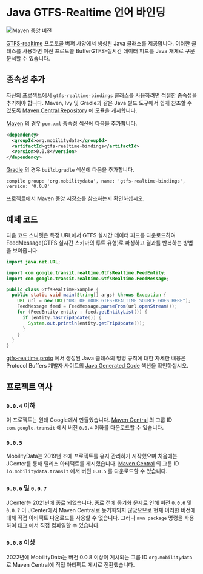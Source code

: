 # Java GTFS-Realtime 언어 바인딩

![Maven 중앙 버전](https://img.shields.io/maven-central/v/org.mobilitydata/gtfs-realtime-bindings.svg)

[GTFS-realtime](https://github.com/google/transit/tree/master/gtfs-realtime) 프로토콜 버퍼 사양에서 생성된 Java 클래스를 제공합니다. 이러한 클래스를 사용하면 이진 프로토콜 BufferGTFS-실시간 데이터 피드를 Java 개체로 구문 분석할 수 있습니다.

## 종속성 추가

자신의 프로젝트에서 `gtfs-realtime-bindings` 클래스를 사용하려면 적절한 종속성을 추가해야 합니다. Maven, Ivy 및 Gradle과 같은 Java 빌드 도구에서 쉽게 참조할 수 있도록 [Maven Central Repository](http://search.maven.org/) 에 모듈을 게시합니다.

[Maven](http://maven.apache.org/) 의 경우 `pom.xml` 종속성 섹션에 다음을 추가합니다.

```xml
<dependency>
  <groupId>org.mobilitydata</groupId>
  <artifactId>gtfs-realtime-bindings</artifactId>
  <version>0.0.8</version>
</dependency>
```

[Gradle](https://www.gradle.org/) 의 경우 `build.gradle` 섹션에 다음을 추가합니다.

    compile group: 'org.mobilitydata', name: 'gtfs-realtime-bindings', version: '0.0.8'

프로젝트에서 Maven 중앙 저장소를 참조하는지 확인하십시오.

## 예제 코드

다음 코드 스니펫은 특정 URL에서 GTFS 실시간 데이터 피드를 다운로드하여 FeedMessage(GTFS 실시간 스키마의 루트 유형)로 파싱하고 결과를 반복하는 방법을 보여줍니다.

```java
import java.net.URL;

import com.google.transit.realtime.GtfsRealtime.FeedEntity;
import com.google.transit.realtime.GtfsRealtime.FeedMessage;

public class GtfsRealtimeExample {
  public static void main(String[] args) throws Exception {
    URL url = new URL("URL OF YOUR GTFS-REALTIME SOURCE GOES HERE");
    FeedMessage feed = FeedMessage.parseFrom(url.openStream());
    for (FeedEntity entity : feed.getEntityList()) {
      if (entity.hasTripUpdate()) {
        System.out.println(entity.getTripUpdate());
      }
    }
  }
}
```

[gtfs-realtime.proto](https://github.com/google/transit/blob/master/gtfs-realtime/proto/gtfs-realtime.proto) 에서 생성된 Java 클래스의 명명 규칙에 대한 자세한 내용은 Protocol Buffers 개발자 사이트의 [Java Generated Code](https://developers.google.com/protocol-buffers/docs/reference/java-generated) 섹션을 확인하십시오.

## 프로젝트 역사

### `0.0.4` 이하

이 프로젝트는 원래 Google에서 만들었습니다. [Maven Central](https://search.maven.org/search?q=g:com.google.transit%20AND%20a:gtfs-realtime-bindings) 의 그룹 ID `com.google.transit` 에서 버전 `0.0.4` 이하를 다운로드할 수 있습니다.

### `0.0.5`

MobilityData는 2019년 초에 프로젝트를 유지 관리하기 시작했으며 처음에는 JCenter를 통해 릴리스 아티팩트를 게시했습니다. [Maven Central](https://search.maven.org/artifact/io.mobilitydata.transit/gtfs-realtime-bindings) 의 그룹 ID `io.mobilitydata.transit` 에서 버전 `0.0.5` 를 다운로드할 수 있습니다.

### `0.0.6` 및 `0.0.7`

JCenter는 2021년에 [종료](https://jfrog.com/blog/into-the-sunset-bintray-jcenter-gocenter-and-chartcenter/) 되었습니다. 종료 전에 동기화 문제로 인해 버전 `0.0.6` 및 `0.0.7` 이 JCenter에서 Maven Central로 동기화되지 않았으므로 현재 이러한 버전에 대해 직접 아티팩트 다운로드를 사용할 수 없습니다. 그러나 `mvn package` 명령을 사용하여 [태그](https://github.com/MobilityData/gtfs-realtime-bindings/tags) 에서 직접 컴파일할 수 있습니다.

### `0.0.8` 이상

2022년에 MobilityData는 버전 0.0.8 이상이 게시되는 그룹 ID `org.mobilitydata` 로 Maven Central에 직접 아티팩트 게시로 전환했습니다.
